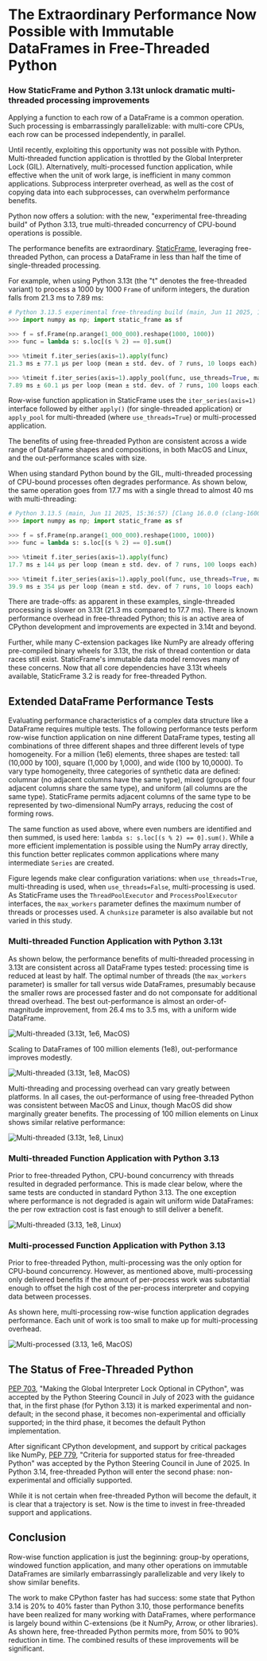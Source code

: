 
# The Extraordinary Performance Now Possible with Immutable DataFrames in Free-Threaded Python

### How StaticFrame and Python 3.13t unlock dramatic multi-threaded processing improvements

<!--
The Extraordinary Performance Now Possible Processing Immutable DataFrames in Free-Threaded Python
Double DataFrame Row Processing Performance with Free-Threaded Python
Free-Threaded Python with Immutable DataFrames Deliver Significant Performance Improvements
-->


Applying a function to each row of a DataFrame is a common operation. Such processing is embarrassingly parallelizable: with multi-core CPUs, each row can be processed independently, in parallel.

Until recently, exploiting this opportunity was not possible with Python. Multi-threaded function application is throttled by the Global Interpreter Lock (GIL). Alternatively, multi-processed function application, while effective when the unit of work large, is inefficient in many common applications. Subprocess interpreter overhead, as well as the cost of copying data into each subprocesses, can overwhelm performance benefits.

Python now offers a solution: with the new, "experimental free-threading build" of Python 3.13, true multi-threaded concurrency of CPU-bound operations is possible.

The performance benefits are extraordinary. [StaticFrame](https://github.com/static-frame/static-frame), leveraging free-threaded Python, can process a DataFrame in less than half the time of single-threaded processing.

For example, when using Python 3.13t (the "t" denotes the free-threaded variant) to process a 1000 by 1000 `Frame` of uniform integers, the duration falls from 21.3 ms to 7.89 ms:

```python
# Python 3.13.5 experimental free-threading build (main, Jun 11 2025, 15:36:57) [Clang 16.0.0 (clang-1600.0.26.6)] on darwin
>>> import numpy as np; import static_frame as sf

>>> f = sf.Frame(np.arange(1_000_000).reshape(1000, 1000))
>>> func = lambda s: s.loc[(s % 2) == 0].sum()

>>> %timeit f.iter_series(axis=1).apply(func)
21.3 ms ± 77.1 μs per loop (mean ± std. dev. of 7 runs, 10 loops each)

>>> %timeit f.iter_series(axis=1).apply_pool(func, use_threads=True, max_workers=4)
7.89 ms ± 60.1 μs per loop (mean ± std. dev. of 7 runs, 100 loops each)
```

Row-wise function application in StaticFrame uses the `iter_series(axis=1)` interface followed by either `apply()` (for single-threaded application) or `apply_pool` for multi-threaded (where `use_threads=True`) or multi-processed application.

The benefits of using free-threaded Python are consistent across a wide range of DataFrame shapes and compositions, in both MacOS and Linux, and the out-performance scales with size.

When using standard Python bound by the GIL, multi-threaded processing of CPU-bound processes often degrades performance. As shown below, the same operation goes from 17.7 ms with a single thread to almost 40 ms with multi-threading:

```python
# Python 3.13.5 (main, Jun 11 2025, 15:36:57) [Clang 16.0.0 (clang-1600.0.26.6)]
>>> import numpy as np; import static_frame as sf

>>> f = sf.Frame(np.arange(1_000_000).reshape(1000, 1000))
>>> func = lambda s: s.loc[(s % 2) == 0].sum()

>>> %timeit f.iter_series(axis=1).apply(func)
17.7 ms ± 144 µs per loop (mean ± std. dev. of 7 runs, 100 loops each)

>>> %timeit f.iter_series(axis=1).apply_pool(func, use_threads=True, max_workers=4)
39.9 ms ± 354 µs per loop (mean ± std. dev. of 7 runs, 10 loops each)
```

There are trade-offs: as apparent in these examples, single-threaded processing is slower on 3.13t (21.3 ms compared to 17.7 ms). There is known performance overhead in free-threaded Python; this is an active area of CPython development and improvements are expected in 3.14t and beyond.

Further, while many C-extension packages like NumPy are already offering pre-compiled binary wheels for 3.13t, the risk of thread contention or data races still exist. StaticFrame's immutable data model removes many of these concerns. Now that all core dependencies have 3.13t wheels available, StaticFrame 3.2 is ready for free-threaded Python.

<!-- StaticFrame has long leveraged immutable NumPy arrays, as well as the standard library `ThreadPoolExecutor` interfaces;  -->


## Extended DataFrame Performance Tests

Evaluating performance characteristics of a complex data structure like a DataFrame requires multiple tests. The following performance tests perform row-wise function application on nine different DataFrame types, testing all combinations of three different shapes and three different levels of type homogeneity. For a million (1e6) elements, three shapes are tested: tall (10,000 by 100), square (1,000 by 1,000), and wide (100 by 10,0000). To vary type homogeneity, three categories of synthetic data are defined: columnar (no adjacent columns have the same type), mixed (groups of four adjacent columns share the same type), and uniform (all columns are the same type). StaticFrame permits adjacent columns of the same type to be represented by two-dimensional NumPy arrays, reducing the cost of forming rows.

The same function as used above, where even numbers are identified and then summed, is used here: `lambda s: s.loc[(s % 2) == 0].sum()`. While a more efficient implementation is possible using the NumPy array directly, this function better replicates common applications where many intermediate `Series` are created.

Figure legends make clear configuration variations: when `use_threads=True`, multi-threading is used, when `use_threads=False`, multi-processing is used. As StaticFrame uses the `ThreadPoolExecutor` and `ProcessPoolExecutor` interfaces, the `max_workers` parameter defines the maximum number of threads or processes used. A `chunksize` parameter is also available but not varied in this study.

### Multi-threaded Function Application with Python 3.13t

As shown below, the performance benefits of multi-threaded processing in 3.13t are consistent across all DataFrame types tested: processing time is reduced at least by half. The optimal number of threads (the `max_workers` parameter) is smaller for tall versus wide DataFrames, presumably because the smaller rows are processed faster and do not componsate for additional thread overhead. The best out-performance is almost an order-of-magnitude improvement, from 26.4 ms to 3.5 ms, with a uniform wide DataFrame.

![Multi-threaded (3.13t, 1e6, MacOS)](https://raw.githubusercontent.com/static-frame/static-frame/1083/free-thread-perf/doc/source/articles/freethread/threads-ftp-1e6-macos.png)


Scaling to DataFrames of 100 million elements (1e8), out-performance improves modestly.

![Multi-threaded (3.13t, 1e8, MacOS)](https://raw.githubusercontent.com/static-frame/static-frame/1083/free-thread-perf/doc/source/articles/freethread/threads-ftp-1e8-macos.png)


Multi-threading and processing overhead can vary greatly between platforms. In all cases, the out-performance of using free-threaded Python was consistent between MacOS and Linux, though MacOS did show marginally greater benefits. The processing of 100 million elements on Linux shows similar relative performance:

![Multi-threaded (3.13t, 1e8, Linux)](https://raw.githubusercontent.com/static-frame/static-frame/1083/free-thread-perf/doc/source/articles/freethread/threads-ftp-1e8-linux.png)



### Multi-threaded Function Application with Python 3.13

Prior to free-threaded Python, CPU-bound concurrency with threads resulted in degraded performance. This is made clear below, where the same tests are conducted in standard Python 3.13. The one exception where performance is not degraded is again wit uniform wide DataFrames: the per row extraction cost is fast enough to still deliver a benefit.

![Multi-threaded (3.13, 1e8, Linux)](https://raw.githubusercontent.com/static-frame/static-frame/1083/free-thread-perf/doc/source/articles/freethread/threads-np-1e6-linux.png)


### Multi-processed Function Application with Python 3.13

Prior to free-threaded Python, multi-processing was the only option for CPU-bound concurrency. However, as mentioned above, multi-processing only delivered benefits if the amount of per-process work was substantial enough to offset the high cost of the per-process interpreter and copying data between processes.

As shown here, multi-processing row-wise function application degrades performance. Each unit of work is too small to make up for multi-processing overhead.

![Multi-processed (3.13, 1e6, MacOS)](https://raw.githubusercontent.com/static-frame/static-frame/1083/free-thread-perf/doc/source/articles/freethread/process-np-1e6-macos.png)



## The Status of Free-Threaded Python

[PEP 703](https://peps.python.org/pep-0703), "Making the Global Interpreter Lock Optional in CPython", was accepted by the Python Steering Council in July of 2023 with the guidance that, in the first phase (for Python 3.13) it is marked experimental and non-default; in the second phase, it becomes non-experimental and officially supported; in the third phase, it becomes the default Python implementation.

After significant CPython development, and support by critical packages like NumPy, [PEP 779](https://peps.python.org/pep-0779), "Criteria for supported status for free-threaded Python" was accepted by the Python Steering Council in June of 2025. In Python 3.14, free-threaded Python will enter the second phase: non-experimental and officially supported.

While it is not certain when free-threaded Python will become the default, it is clear that a trajectory is set. Now is the time to invest in free-threaded support and applications.


##  Conclusion

Row-wise function application is just the beginning: group-by operations, windowed function application, and many other operations on immutable DataFrames are similarly embarrassingly parallelizable and very likely to show similar benefits.

The work to make CPython faster has had success: some state that Python 3.14 is 20% to 40% faster than Python 3.10, those performance benefits have been realized for many working with DataFrames, where performance is largely bound within C-extensions (be it NumPy, Arrow, or other libraries). As shown here, free-threaded Python permits more, from 50% to 90% reduction in time. The combined results of these improvements will be significant.




<!-- Built on an immutable data model, already exposing interfaces for parallel function application, and now offering free-threaded compatible wheel dependencies, StaticFrame is ready now to take advantage of concurrency. -->



<!-- Finally, mutable DataFrames, such as those provided by Pandas, expose opportunities for data races. -->




<!-- Representing each row with a Series, expressive operations can be defined to reduce the DataFrame to Series.  -->

<!-- Sometimes row-wise function application can be done more efficiently as column-wise operations, though not always. -->


